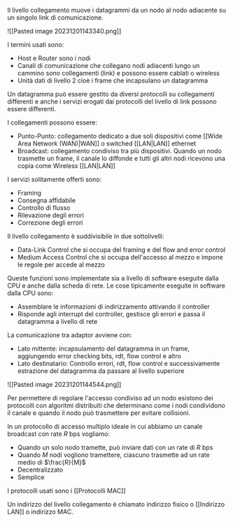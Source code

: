 Il livello collegamento muove i datagrammi da un nodo al nodo adiacente su un singolo link di comunicazione.

![[Pasted image 20231201143340.png]]

I termini usati sono:
- Host e Router sono i nodi
- Canali di comunicazione che collegano nodi adiacenti lungo un cammino sono collegamenti (link) e possono essere cablati o wireless
- Unità dati di livello 2 cioè i frame che incapsulano un datagramma

Un datagramma può essere gestito da diversi protocolli su collegamenti differenti e anche i servizi erogati dai protocolli del livello di link possono essere differenti.

I collegamenti possono essere:
- Punto-Punto: collegamento dedicato a due soli dispositivi come [[Wide Area Network (WAN)|WAN]] o switched [[LAN|LAN]] ethernet
- Broadcast: collegamento condiviso tra più dispositivi. Quando un nodo trasmette un frame, il canale lo diffonde e tutti gli altri nodi ricevono una copia come Wireless [[LAN|LAN]] 

I servizi solitamente offerti sono:
- Framing
- Consegna affidabile
- Controllo di flusso
- Rilevazione degli errori
- Correzione degli errori

Il livello collegamento è suddivisibile in due sottolivelli:
- Data-Link Control che si occupa del framing e del flow and error control
- Medium Access Control che si occupa dell'accesso al mezzo e impone le regole per accede al mezzo

Queste funzioni sono implementate sia a livello di software eseguite dalla CPU e anche dalla scheda di rete. Le cose tipicamente eseguite in software dalla CPU sono:
- Assemblare le informazioni di indirizzamento attivando il controller
- Risponde agli interrupt del controller, gestisce gli errori e passa il datagramma a livello di rete

La comunicazione tra adaptor avviene con:
- Lato mittente: incapsulamento del datagramma in un frame, aggiungendo error checking bits, rdt, flow control e altro
- Lato destinatario: Controllo errori, rdt, flow control e successivamente estrazione del datagramma da passare al livello superiore

![[Pasted image 20231201144544.png]]

Per permettere di regolare l'accesso condiviso ad un nodo esistono dei protocolli con algoritmi distribuiti che determinano come i nodi condividono il canale e quando il nodo può trasmettere per evitare collisioni.

In un protocollo di accesso multiplo ideale in cui abbiamo un canale broadcast con rate $R$ bps vogliamo:
- Quando un solo nodo tramette, può inviare dati con un rate di $R$ bps
- Quando $M$ nodi vogliono tramettere, ciascuno trasmette ad un rate medio di $\frac{R}{M}$
- Decentralizzato
- Semplice

I protocolli usati sono i [[Protocolli MAC]] 

Un indirizzo del livello collegamento è chiamato indirizzo fisico o [[Indirizzo LAN]] o indirizzo MAC. 